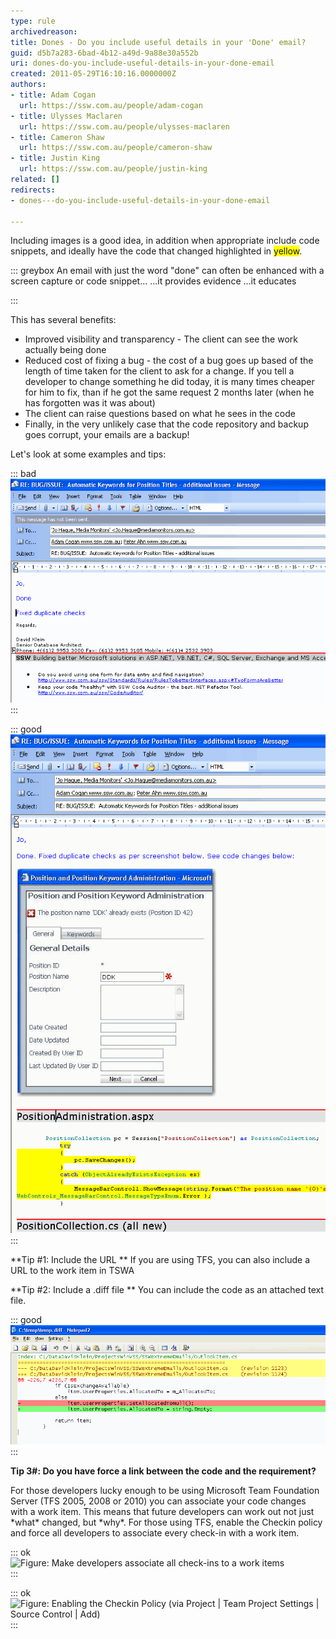 ```yaml
---
type: rule
archivedreason: 
title: Dones - Do you include useful details in your 'Done' email?
guid: d5b7a283-6bad-4b12-a49d-9a88e30a552b
uri: dones-do-you-include-useful-details-in-your-done-email
created: 2011-05-29T16:10:16.0000000Z
authors:
- title: Adam Cogan
  url: https://ssw.com.au/people/adam-cogan
- title: Ulysses Maclaren
  url: https://ssw.com.au/people/ulysses-maclaren
- title: Cameron Shaw
  url: https://ssw.com.au/people/cameron-shaw
- title: Justin King
  url: https://ssw.com.au/people/justin-king
related: []
redirects:
- dones---do-you-include-useful-details-in-your-done-email

---
```


Including images is a good idea, in addition when appropriate include code snippets,  and ideally have the code that changed highlighted in <font style="background-color:#ffff00;">yellow</font>.

::: greybox
An email with just the word "done" can often be enhanced with a screen capture or code snippet...
...it provides evidence
...it educates

:::

<!--endintro-->

This has several benefits:

* Improved visibility and transparency - The client can see the work actually being done
* Reduced cost of fixing a bug - the cost of a bug goes up based of the length of time taken for the client to ask for a change. If you tell a developer to change something he did today, it is many times cheaper for him to fix, than if he got the same request 2 months later (when he has forgotten was it was about)
* The client can raise questions based on what he sees in the code
* Finally, in the very unlikely case that the code repository and backup goes corrupt, your emails are a backup!


Let's look at some examples and tips:


::: bad  
![Figure: Bad example - the client cannot see any detail of what was done](NotifyCodeChangesBad.gif)  
:::


::: good  
![Figure: Good example - the client can see the image + the code changes highlighted in yellow](NotifyCodeChanges.gif)  
:::

**Tip #1: Include the URL
** If you are using TFS, you can also include a URL to the work item in TSWA

 **Tip #2: Include a .diff file
** You can include the code as an attached text file.


::: good  
![Figure: Good example - this is a Text file with a .diff extension that includes the code change from TFS. If opened using NotePad2, the client can view the code changes with green and red color (added and deleted code).](NotePad2DiffFiles.gif)  
:::

**Tip 3#: Do you have force a link between the code and the requirement?**

For those developers lucky enough to be using Microsoft Team Foundation Server (TFS 2005, 2008 or 2010) you can associate your code changes with a work item. This means that future developers can work out not just \*what\* changed, but \*why\*. 
For those using TFS, enable the Checkin policy and force all developers to associate every check-in with a work item.


::: ok  
![Figure: Make developers associate all check-ins to a work items](SourceControl\_AssociateWorkItems1.gif)  
:::
 

::: ok  
![Figure: Enabling the Checkin Policy (via Project | Team Project Settings | Source Control | Add)](SourceControl\_AssociateWorkItems2.gif)  
:::
